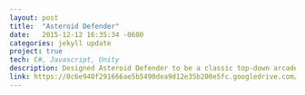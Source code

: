 ```yaml
---
layout: post
title:  "Asteroid Defender"
date:   2015-12-12 16:35:34 -0600
categories: jekyll update
project: true
tech: C#, Javascript, Unity
description: Designed Asteroid Defender to be a classic top-down arcade style shooter. I wanted to learn C# as an introduction to the .NET framework and what better way to do it then to make a game your friends can fight over playing? I learned alot about OOP capabilities and the fundamentals of game design.
link: https://0c6e940f291666ae5b5490dea9d12e35b200e5fc.googledrive.com/host/0B_wryOXBYTeTc0E1NWNodUNjVTg/AsteroidDefender_Web.html
---
```

